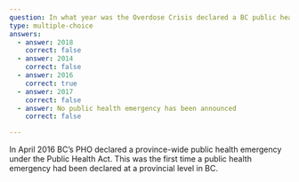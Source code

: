 ```yaml
---
question: In what year was the Overdose Crisis declared a BC public health emergency?
type: multiple-choice
answers:
  - answer: 2018
    correct: false
  - answer: 2014
    correct: false
  - answer: 2016
    correct: true
  - answer: 2017
    correct: false
  - answer: No public health emergency has been announced
    correct: false

---
```

<!--- This is where question-level feedback goes -->
In April 2016 BC’s PHO declared a province-wide public health emergency under the Public Health Act. This was the first time a public health emergency had been declared at a provincial level in BC.

